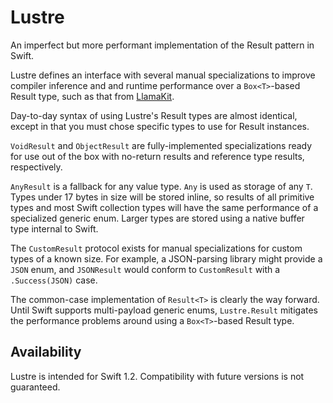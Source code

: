 # Lustre

An imperfect but more performant implementation of the Result pattern in Swift.

Lustre defines an interface with several manual specializations to improve
compiler inference and and runtime performance over a `Box<T>`-based Result
type, such as that from [LlamaKit](https://github.com/LlamaKit/LlamaKit).

Day-to-day syntax of using Lustre's Result types are almost identical, except
in that you must chose specific types to use for Result instances.

`VoidResult` and `ObjectResult` are fully-implemented specializations ready
for use out of the box with no-return results and reference type results,
respectively.

`AnyResult` is a fallback for any value type. `Any` is used as storage of any
`T`. Types under 17 bytes in size will be stored inline, so results of
all primitive types and most Swift collection types will have the same
performance of a specialized generic enum. Larger types are stored using a
native buffer type internal to Swift.

The `CustomResult` protocol exists for manual specializations for custom types
of a known size. For example, a JSON-parsing library might provide a `JSON`
enum, and `JSONResult` would conform to `CustomResult` with a `.Success(JSON)`
case.

The common-case implementation of `Result<T>` is clearly the way forward. Until
Swift supports multi-payload generic enums, `Lustre.Result` mitigates the
performance problems around using a `Box<T>`-based Result type.

## Availability

Lustre is intended for Swift 1.2. Compatibility with future versions is not
guaranteed.
